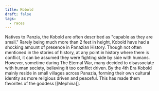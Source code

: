 ```yaml
---
title: Kobold
draft: false
tags:
  - races
---
```

Natives to Panzia, the Kobold are often described as "capable as they are small." Rarely being much more than 2 feet in height, Kobold have had a shocking amount of presence in Panazian History. Though not often mentioned in the stories of history, at any point in history where there is conflict, it can be assumed they were fighting side by side with humans. However, sometime during The Eternal War, many decided to disassociate with human society, believing it too conflict driven. By the 4th Era Kobold mainly reside in small villages across Panazia, forming their own cultural identity as more religious driven and peaceful. This has made them favorites of the goddess [[Mephina]].